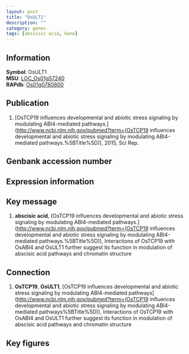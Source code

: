 ```yaml
---
layout: post
title: "OsULT1"
description: ""
category: genes
tags: [abscisic acid, Gene]
---
```


## Information
__Symbol__: OsULT1  
__MSU__: [LOC_Os01g57240](http://rice.plantbiology.msu.edu/cgi-bin/ORF_infopage.cgi?orf=LOC_Os01g57240)  
__RAPdb__: [Os01g0780800](http://rapdb.dna.affrc.go.jp/viewer/gbrowse_details/irgsp1?name=Os01g0780800)  

## Publication
1. [OsTCP19 influences developmental and abiotic stress signaling by modulating ABI4-mediated pathways.](http://www.ncbi.nlm.nih.gov/pubmed?term=(OsTCP19 influences developmental and abiotic stress signaling by modulating ABI4-mediated pathways.%5BTitle%5D)), 2015, Sci Rep.

## Genbank accession number

## Expression information

## Key message
1. __abscisic acid__, [OsTCP19 influences developmental and abiotic stress signaling by modulating ABI4-mediated pathways.](http://www.ncbi.nlm.nih.gov/pubmed?term=(OsTCP19 influences developmental and abiotic stress signaling by modulating ABI4-mediated pathways.%5BTitle%5D)),  Interactions of OsTCP19 with OsABI4 and OsULT1 further suggest its function in modulation of abscisic acid pathways and chromatin structure

## Connection
1. __OsTCP19__, __OsULT1__, [OsTCP19 influences developmental and abiotic stress signaling by modulating ABI4-mediated pathways](http://www.ncbi.nlm.nih.gov/pubmed?term=(OsTCP19 influences developmental and abiotic stress signaling by modulating ABI4-mediated pathways%5BTitle%5D)), Interactions of OsTCP19 with OsABI4 and OsULT1 further suggest its function in modulation of abscisic acid pathways and chromatin structure

## Key figures


